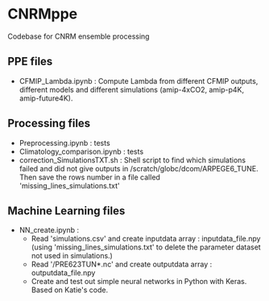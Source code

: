 # CNRMppe
Codebase for CNRM ensemble processing
## PPE files
 - CFMIP_Lambda.ipynb : Compute Lambda from different CFMIP outputs, different models and different simulations (amip-4xCO2, amip-p4K, amip-future4K).
## Processing files 
 - Preprocessing.ipynb : tests
 - Climatology_comparison.ipynb : tests
 - correction_SimulationsTXT.sh : Shell  script to find which simulations failed and did not give outputs in /scratch/globc/dcom/ARPEGE6_TUNE. Then save the rows number in a file called 'missing_lines_simulations.txt'
## Machine Learning files
 - NN_create.ipynb : 
     - Read 'simulations.csv' and create inputdata array : inputdata_file.npy (using 'missing_lines_simulations.txt' to delete the parameter dataset not used in simulations.)
     - Read '/PRE623TUN*.nc' and create outputdata array : outputdata_file.npy
     - Create and test out simple neural networks in Python with Keras. Based on Katie's code.
